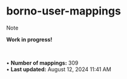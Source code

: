 # borno-user-mappings
> [!NOTE]
> **Work in progress!**

<br>

• **Number of mappings:** 309  
• **Last updated:** August 12, 2024 11:41 AM  
